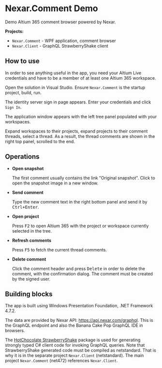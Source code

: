 # Nexar.Comment Demo

Demo Altium 365 comment browser powered by Nexar.

**Projects:**

- `Nexar.Comment` - WPF application, comment browser
- `Nexar.Client` - GraphQL StrawberryShake client

## How to use

In order to see anything useful in the app, you need your Altium Live
credentials and have to be a member of at least one Altium 365 workspace.

Open the solution in Visual Studio.
Ensure `Nexar.Comment` is the startup project, build, run.

The identity server sign in page appears. Enter your credentials and click `Sign In`.

The application window appears with the left tree panel populated with your workspaces.

Expand workspaces to their projects, expand projects to their comment threads, select a thread.
As a result, the thread comments are shown in the right top panel, scrolled to the end.

## Operations

- **Open snapshot**

    The first comment usually contains the link "Original snapshot".
    Click to open the snapshot image in a new window.

- **Send comment**

    Type the new comment text in the right bottom panel and send it by
    <kbd>Ctrl+Enter</kbd>.

- **Open project**

    Press <kbd>F2</kbd> to open Altium 365 with the project or workspace
    currently selected in the tree.

- **Refresh comments**

    Press <kbd>F5</kbd> to fetch the current thread comments.

- **Delete comment**

    Click the comment header and press <kbd>Delete</kbd> in order to delete the
    comment, with the confirmation dialog. The comment must be created by the
    signed user.

## Building blocks

The app is built using Windows Presentation Foundation, .NET Framework 4.7.2.

The data are provided by Nexar API: <https://api.nexar.com/graphql>.
This is the GraphQL endpoint and also the Banana Cake Pop GraphQL IDE in browsers.

The [HotChocolate StrawberryShake](https://github.com/ChilliCream/hotchocolate) package
is used for generating strongly typed C# client code for invoking GraphQL queries.
Note that StrawberryShake generated code must be compiled as netstandard.
That is why it is in the separate project `Nexar.Client` (netstandard).
The main project `Nexar.Comment` (net472) references `Nexar.Client`.
